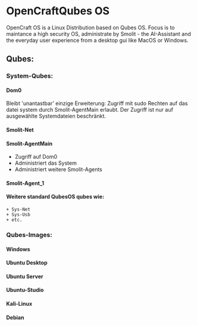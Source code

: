 # OpenCraftQubes OS
OpenCraft OS is a Linux Distribution based on Qubes OS. 
Focus is to maintance a high security OS, administrate by Smolit - the AI-Assistant and the everyday user experience from a desktop gui like MacOS or Windows. 

## Qubes:
### System-Qubes:
#### Dom0
Bleibt 'unantastbar' einzige Erweiterung: Zugriff mit sudo Rechten auf das datei system durch Smolit-AgentMain erlaubt. Der Zugriff ist nur auf ausgewählte Systemdateien beschränkt.
#### Smolit-Net
#### Smolit-AgentMain
+ Zugriff auf Dom0
+ Administriert das System
+ Administriert weitere Smolit-Agents
#### Smolit-Agent_1
#### Weitere standard QubesOS qubes wie:
	+ Sys-Net
	+ Sys-Usb
	+ etc. 
### Qubes-Images:
#### Windows
#### Ubuntu Desktop
#### Ubuntu Server
#### Ubuntu-Studio
#### Kali-Linux
#### Debian


